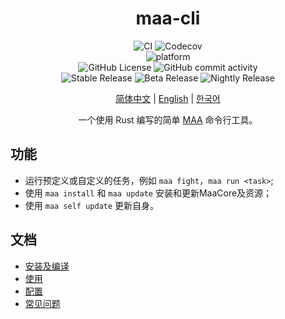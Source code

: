 <div align="center">

# maa-cli

![CI](https://img.shields.io/github/actions/workflow/status/MaaAssistantArknights/maa-cli/ci.yml?logo=GitHub&label=CI)
![Codecov](https://img.shields.io/codecov/c/github/MaaAssistantArknights/maa-cli?logo=codecov)
<br>
![platform](https://img.shields.io/badge/platform-Windows%20%7C%20Linux%20%7C%20macOS-blueviolet)
<br>
![GitHub License](https://img.shields.io/github/license/MaaAssistantArknights/maa-cli)
![GitHub commit activity](https://img.shields.io/github/commit-activity/m/MaaAssistantArknights/maa-cli?color=%23ff69b4)
<br>
![Stable Release](https://img.shields.io/badge/dynamic/json?url=https%3A%2F%2Fgithub.com%2FMaaAssistantArknights%2Fmaa-cli%2Fraw%2Fversion%2Fstable.json&query=%24.version&prefix=v&label=stable)
![Beta Release](https://img.shields.io/badge/dynamic/json?url=https%3A%2F%2Fgithub.com%2FMaaAssistantArknights%2Fmaa-cli%2Fraw%2Fversion%2Fbeta.json&query=%24.version&prefix=v&label=beta)
![Nightly Release](https://img.shields.io/badge/dynamic/json?url=https%3A%2F%2Fgithub.com%2FMaaAssistantArknights%2Fmaa-cli%2Fraw%2Fversion%2Falpha.json&query=%24.version&prefix=v&label=nightly)

[简体中文](maa-cli/docs/zh-CN/intro.md)
| [English](maa-cli/docs/en-US/intro.md)
| [한국어](maa-cli/docs/ko-KR/intro.md)

一个使用 Rust 编写的简单 [MAA][maa-home] 命令行工具。

</div>

## 功能

- 运行预定义或自定义的任务，例如 `maa fight`，`maa run <task>`;
- 使用 `maa install` 和 `maa update` 安装和更新MaaCore及资源；
- 使用 `maa self update` 更新自身。

## 文档

- [安装及编译](maa-cli/docs/zh-CN/install.md)
- [使用](maa-cli/docs/zh-CN/usage.md)
- [配置](maa-cli/docs/zh-CN/config.md)
- [常见问题](maa-cli/docs/zh-CN/faq.md)

[maa-home]: https://github.com/MaaAssistantArknights/MaaAssistantArknights/
